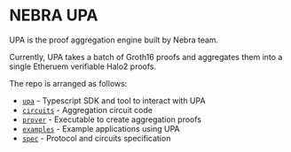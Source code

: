 NEBRA UPA
=========

UPA is the proof aggregation engine built by Nebra team.

Currently, UPA takes a batch of Groth16 proofs and aggregates them into a single Etheruem verifiable Halo2<KZG> proofs.

The repo is arranged as follows:
- [`upa`](./upa) - Typescript SDK and tool to interact with UPA
- [`circuits`](./circuits) - Aggregation circuit code
- [`prover`](./prover) - Executable to create aggregation proofs
- [`examples`](./examples) - Example applications using UPA
- [`spec`](./spec) - Protocol and circuits specification